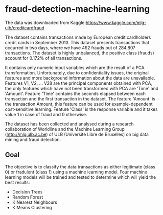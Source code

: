 # fraud-detection-machine-learning

The data was downloaded from Kaggle:https://www.kaggle.com/mlg-ulb/creditcardfraud

The dataset contains transactions made by European credit cardholders credit cards in September 2013. This dataset presents transactions that occurred in two days, where we have 492 frauds out of 284,807 transactions. The dataset is highly unbalanced, the positive class (frauds) account for 0.172% of all transactions.

It contains only numeric input variables which are the result of a PCA transformation. Unfortunately, due to confidentiality issues, the original features and more background information about the data are unavailable. Features V1, V2, … V28 are the principal components obtained with PCA, the only features which have not been transformed with PCA are 'Time' and 'Amount'. Feature 'Time' contains the seconds elapsed between each transaction and the first transaction in the dataset. The feature 'Amount' is the transaction Amount, this feature can be used for example-dependent cost-sensitive learning. Feature 'Class' is the response variable and it takes value 1 in case of fraud and 0 otherwise.

The dataset has been collected and analysed during a research collaboration of Worldline and the Machine Learning Group (http://mlg.ulb.ac.be) of ULB (Université Libre de Bruxelles) on big data mining and fraud detection.

## Goal

The objective is to classify the data transactions as either legitimate (class 0) or fradulent (class 1) using a machine learning model. Four machine learning models will be trained and tested to determine which will yield the best results:

- Decision Trees
- Random Forest
- K Nearest Neighbours
- K Means Clustering
